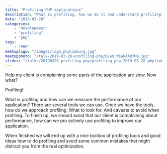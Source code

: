 ```yaml
---
title: "Profiling PHP applications"
description: "What is profiling, how we do it and understand profiling"
date: "2019-03-28"
categories:
    - "development"
    - "profiling"
    - "php"
tags:
    - "PHP"
meetuplogo: "/images/logo_phplimburg.jpg"
meetupphoto: "/talk/2019-03-28-profiling-php/D2w9_WIWkAAO7M9.jpg"
slides: "/talks/20190328-profiling-php/profiling-php-2019-03-28-phplimburg.pdf"
---
```


Help my client is complaining some parts of the application are slow. Now what?

<!--more-->

Profiling!

What is profiling and how can we measure the performance of our application?
There are several tools we can use. Once we have the tools, how do we approach
profiling. What to look for. And caveats to avoid when profiling. To finish up,
we should avoid that our client is complaining about performance, how can we
pro actively use profiling to improve our application.

When finished we will end up with a nice toolbox of profiling tools and good
ideas how to do profiling and avoid some common mistakes that might distract
you from the real optimization.

